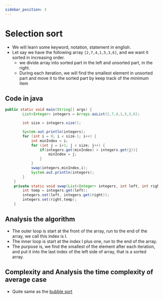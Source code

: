 ```yaml
---
sidebar_position: 3
---
```


# Selection sort
- We will learn some keyword, notation, statement in english.
- Let say we have the following array `[2,7,4,1,5,3,6]`, and we want it sorted in increasing order.
  - we divide array into sorted part in the left and unsorted part, in the right.
  - During each iteration, we will find the smallest element in unsorted part and move it to the sorted part by keep track of the minimum item

## Code in java
```java
public static void main(String[] args) {
        List<Integer> integers = Arrays.asList(2,7,4,1,5,3,6);

        int size = integers.size();

        System.out.println(integers);
        for (int i = 0; i < size-1; i++) {
            int minIndex = i;
            for (int j = i+1; j < size; j++) {
                if(integers.get(minIndex) > integers.get(j)){
                    minIndex = j;
                }
            }
            swap(integers,minIndex,i);
            System.out.println(integers);
        }
    }
    private static void swap(List<Integer> integers, int left, int right){
        int temp = integers.get(left);
        integers.set(left, integers.get(right));
        integers.set(right,temp);
    }
```

## Analysis the algorithm
- The outer loop is start at the front of the array, run to the end of the array, we call this index is I.
- The inner loop is start at the index I plus one, run to the end of the array.
- The purpose is, we find the smallest of the element after each iteration, and put it into the last index of the left side of array, that is a sorted array.

## Complexity and Analysis the time complexity of average case
- Quite same as the [bubble sort](https://trandanhhoang.github.io/docs/algorithm/bubble-sort/)